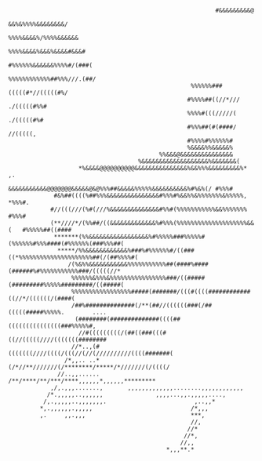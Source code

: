                                                                                                                         
                                                                                                                        
                                                                                                                        
                                                                                                                        
                                                               #&&&&&&&&&@                                              
                                                            &&%&%%%%&&&&&&&&/                                           
                                                          %%%%&&&&%/%%%%&&&&&&                                          
                                                         %%%%&&&&%&&&%&&&&#&&&#                                         
                                                        #%%%%%%&&&&&&%%%%#/(###(                                        
                                                        %%%%%%%%%%%%##%%%///.(##/                                       
                                                        %%%%%%###(((((#*//(((((#%/                                      
                                                       #%%%%##((//*///   ./(((((#%%#                                    
                                                       %%%%#(((/////(       ./(((((#%#                                  
                                                       #%%%##(#(####/           //(((((,                                
                                                       #%%%%#%%%%%%#                                                    
                                                       %&&&&%%&&&&&%                                                    
                                               %%&&&@&&&&&&&&&&&&&&&                                                    
                                         %&&&&&&&&&&&&&&&&&&&%&&&&&&&(                                                  
                        *%&&&&@@@@@@@@@@&&&&&&&&&&&&&&&%&&%%%&&&&&&&&&%*        ,.                                      
                    &&&&&&&&&&&@@@@@@@&&&&&@&@%%%##&&&&&%%%%%&&&&&&&&&&%#%&%(/ #%%%#                                    
                 #&%##((((%##%%%&&&&&&&&&&&&&&&#%%%#%&&%%&%%%%%%%&%%%%%,       *%%%#.                                   
                #//(((///(%#(///%&&&&&&&&&&&&&&#%%#(%%%%%%%%%%%&&%%%%%%%       #%%%#                                    
                (**////*/(%%##/((&&&&&&&&&&&&&%#%%%(%%%%%%%%%%%%%%%%%%%%&&(   #%%%%%##((####                            
                 *******(%%&&&&&&&&&&&&&&&&&%#%%%%%###%%%%%#(%%%%%%#%%%####(#%%%%%%(###%%%##(                           
                  *****/%%&&&&&&&&&&&&%###%#%%%%%%#/((###((*%%%%%%%%%%%%%%%%%%%%%##(/(##%%%%#(                          
                     /(%&%%&&&&&&&&&&&%%%%%%%%%%%##(####%####(######%#%%%%%%%%%%%###/(((((//*                           
                      %%%%%%&%%%&%%%%%%%%%%%%%%%%###/((#####(#########%%%%%#########/((#####(                           
                      %%%%%%%%%%%%%%%%%#####(#######/(((#((((############((//*/((((((/(####(                            
                      /##%##############(/**(##//((((((###(/##(((((#####%%%%%.        ....                              
                       (########(##############((((##(((((((((((((((###%%%%%#,                                          
                        //#(((((((((/(##((###(((#((//(((((////(((((((########                                           
                      //*..,(#(((((((////((((/(((//(//(//////////((((#######(                                           
                    /*,,.. ..*(/*//**///////(/********/*****/*///////(/((((/                                            
                  //..,,......   /**/****/**/***/****,,,,,,*,,,,,,*********                                             
                ,/,.,,,.......,       ,,,,,,,,,,,,,........,,,,,,,,,,,,                                                 
               /*.,,,,,..,,,,,,               ,,,,...,,.,,,,,....,                                                      
              /,.,,,,,..,,,,,,,.                         ,..,,*                                                         
             *,.,,,,,,.,,,,,                            /*,,,                                                           
             ,.     ,,.,,,                              ***,                                                            
                                                        //,                                                             
                                                       //*                                                              
                                                      //*,                                                              
                                                     //,,                                                               
                                                 *,,,**.*                                                               
                                                                                                                        
                                                                                                                        
                                                                                                                        
                                                                                                                        
